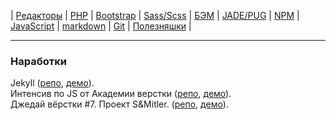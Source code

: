 | 
[Редакторы](readme/Editors.md) | 
[PHP](readme/PHP.md) | 
[Bootstrap](readme/Bootstrap.md) | 
[Sass/Scss](readme/Sass.md) | 
[БЭМ](readme/БЭМ.md) | 
[JADE/PUG](readme/JADE-PUG.md) | 
[NPM](readme/NPM.md) | 
[JavaScript](readme/JavaScript.md) | 
[markdown](readme/markdown.md) | 
[Git](readme/Git.md) | 
[Полезняшки](readme/Useful.md) | 

- - - - - - - - - - - - - - - - - - - - - - - - - - - - - - - - - - - - - - - -
### Наработки
Jekyll ([репо][1], [демо][1.1]).  
Интенсив по JS от Академии верстки ([репо][2], [демо][2.1]).  
Джедай вёрстки #7. Проект S&Mitler. ([репо][3], [демо][3.1]).  

[1]: https://github.com/vik-vavilikhin/vik-vavilikhin.github.io/tree/master/Jekyll/dist "Jekyll"  
[1.1]: https://vik-vavilikhin.github.io/Jekyll/dist "Jekyll"  

[2]: https://github.com/vik-vavilikhin/vik-vavilikhin.github.io/tree/master/JS/GloAcademy "Интенсив по JS"  
[2.1]: https://vik-vavilikhin.github.io/JS/GloAcademy "Интенсив по JS"  

[3]: https://github.com/vik-vavilikhin/S-Mitler "Джедай вёрстки #7. Проект S&Mitler."  
[3.1]: https://vik-vavilikhin.github.io/S-Mitler/dist "Джедай вёрстки #7. Проект S&Mitler."  
